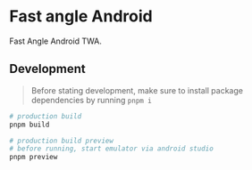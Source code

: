 # Fast angle Android

Fast Angle Android TWA.

## Development

> Before stating development, make sure to install package dependencies by running `pnpm i`

```bash
# production build
pnpm build

# production build preview
# before running, start emulator via android studio
pnpm preview
```
